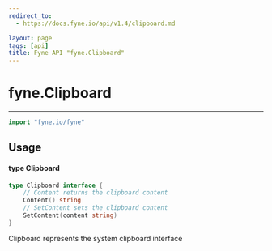 ```yaml
---
redirect_to:
  - https://docs.fyne.io/api/v1.4/clipboard.md

layout: page
tags: [api]
title: Fyne API "fyne.Clipboard"
---
```



# fyne.Clipboard
---
```go
import "fyne.io/fyne"
```

## Usage

#### type Clipboard

```go
type Clipboard interface {
	// Content returns the clipboard content
	Content() string
	// SetContent sets the clipboard content
	SetContent(content string)
}
```

Clipboard represents the system clipboard interface

